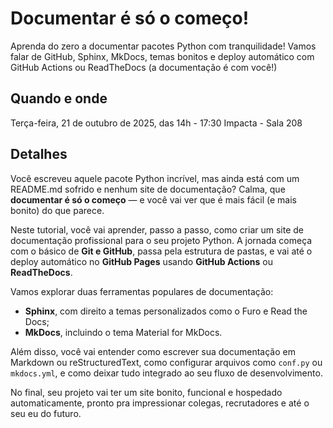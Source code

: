 # Documentar é só o começo!

Aprenda do zero a documentar pacotes Python com tranquilidade! Vamos falar de GitHub, Sphinx, MkDocs, temas bonitos e deploy automático com GitHub Actions ou ReadTheDocs (a documentação é com você!)

## Quando e onde

Terça-feira, 21 de outubro de 2025, das 14h - 17:30
Impacta - Sala 208

## Detalhes

Você escreveu aquele pacote Python incrível, mas ainda está com um README.md sofrido e nenhum site de documentação? Calma, que **documentar é só o começo** — e você vai ver que é mais fácil (e mais bonito) do que parece.

Neste tutorial, você vai aprender, passo a passo, como criar um site de documentação profissional para o seu projeto Python. A jornada começa com o básico de **Git e GitHub**, passa pela estrutura de pastas, e vai até o deploy automático no **GitHub Pages** usando **GitHub Actions** ou **ReadTheDocs**.

Vamos explorar duas ferramentas populares de documentação:

- **Sphinx**, com direito a temas personalizados como o Furo e Read the Docs;
- **MkDocs**, incluindo o tema Material for MkDocs.

Além disso, você vai entender como escrever sua documentação em Markdown ou reStructuredText, como configurar arquivos como `conf.py` ou `mkdocs.yml`, e como deixar tudo integrado ao seu fluxo de desenvolvimento.

No final, seu projeto vai ter um site bonito, funcional e hospedado automaticamente, pronto pra impressionar colegas, recrutadores e até o seu eu do futuro.
